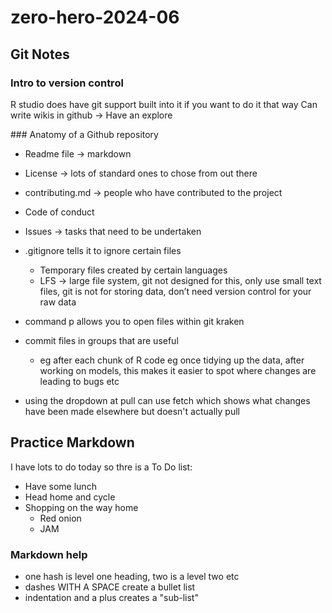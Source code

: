 # zero-hero-2024-06

## Git Notes

### Intro to version control
R studio does have git support built into it if you want to do it that way
Can write wikis in github -> Have an explore

### Anatomy of a Github repository
- Readme file →  markdown
- License -> lots of standard ones to chose from out there
- contributing.md → people who have contributed to the project
- Code of conduct
- Issues -> tasks that need to be undertaken 

- .gitignore tells it to ignore certain files
    + Temporary files created by certain languages
    + LFS → large file system, git not designed for this, only use small text files, git is not for storing data, don’t need version control for your raw data

- command p allows you to open files within git kraken
- commit files in groups that are useful
    + eg after each chunk of R code eg once tidying up the data, after working on models, this makes it easier to spot where changes are leading to bugs etc
- using the dropdown at pull can use fetch which shows what changes have been made elsewhere but doesn't actually pull


## Practice Markdown
I have lots to do today so thre is a To Do list:
- Have some lunch
- Head home and cycle
- Shopping on the way home
    + Red onion
    + JAM
    


### Markdown help
- one hash is level one heading, two is a level two etc
- dashes WITH A SPACE create a bullet list
- indentation and a plus creates a "sub-list"
